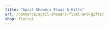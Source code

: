 ```yaml
---
title: "April Showers Floal & Gifts"
url: /commerce/april-showers-floal-and-gifts/
shop: florist
---
```


